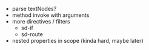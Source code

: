 - parse textNodes?
- method invoke with arguments
- more directives / filters
  - sd-if
  - sd-route
- nested properties in scope (kinda hard, maybe later)